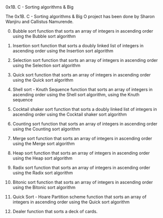 
0x1B. C - Sorting algorithms & Big

The 0x1B. C - Sorting algorithms & Big O project has been done by Sharon Wanjiru and Callistus Namurende.

0. Bubble sort
function that sorts an array of integers in ascending order using the Bubble sort algorithm

1. Insertion sort
function that sorts a doubly linked list of integers in ascending order using the Insertion sort algorithm

2. Selection sort
function that sorts an array of integers in ascending order using the Selection sort algorithm

3. Quick sort
function that sorts an array of integers in ascending order using the Quick sort algorithm

4. Shell sort - Knuth Sequence
function that sorts an array of integers in ascending order using the Shell sort algorithm, using the Knuth sequence

5. Cocktail shaker sort
function that sorts a doubly linked list of integers in ascending order using the Cocktail shaker sort algorithm

6. Counting sort
function that sorts an array of integers in ascending order using the Counting sort algorithm

7. Merge sort
function that sorts an array of integers in ascending order using the Merge sort algorithm

8. Heap sort
function that sorts an array of integers in ascending order using the Heap sort algorithm

9. Radix sort
function that sorts an array of integers in ascending order using the Radix sort algorithm

10. Bitonic sort
function that sorts an array of integers in ascending order using the Bitonic sort algorithm

11. Quick Sort - Hoare Partition scheme
function that sorts an array of integers in ascending order using the Quick sort algorithm

12. Dealer
function that sorts a deck of cards.
